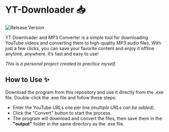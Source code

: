 # YT-Downloader 📥
![Release Version](https://img.shields.io/github/v/release/FrostBitzX/yt-downloader?color=6699FF)

YT Downloader and MP3 Converter is a simple tool for downloading YouTube videos and converting them to high-quality MP3 audio files. With just a few clicks, you can save your favorite content and enjoy it offline anytime, anywhere. It’s fast and easy to use!

*This is a personal project created to practice myself.*

## How to Use ✨
Download the program from this repository and use it directly from the .exe file. Double-click the .exe file and follow these steps:

- Enter the YouTube URLs one per line *(multiple URLs can be added)*.
- Click the "Convert" button to start the process.
- The program will download and convert the files, then save them in the **"output"** folder in the same directory as the .exe file.
